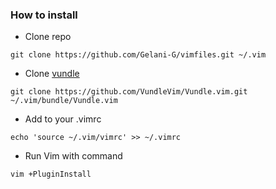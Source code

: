 ### How to install ###

* Clone repo

```
git clone https://github.com/Gelani-G/vimfiles.git ~/.vim
```

* Clone [vundle](https://github.com/gmarik/vundle)

```
git clone https://github.com/VundleVim/Vundle.vim.git ~/.vim/bundle/Vundle.vim
```

* Add to your .vimrc

```
echo 'source ~/.vim/vimrc' >> ~/.vimrc
```

* Run Vim with command

```
vim +PluginInstall
```
